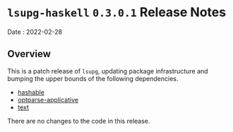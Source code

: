 # `lsupg-haskell` `0.3.0.1` Release Notes

Date
: 2022-02-28

## Overview

This is a patch release of `lsupg`, updating package infrastructure and
bumping the upper bounds of the following dependencies.

* [hashable](https://hackage.haskell.org/package/hashable)
* [optparse-applicative](https://hackage.haskell.org/package/optparse-applicative)
* [text](https://hackage.haskell.org/package/text)

There are no changes to the code in this release.

